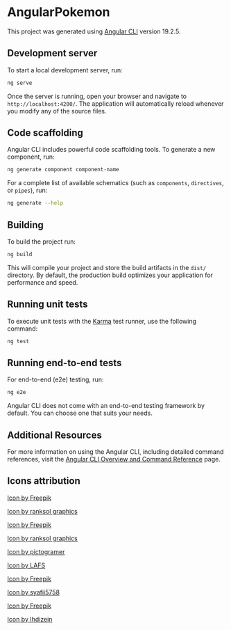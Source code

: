 # AngularPokemon

This project was generated using [Angular CLI](https://github.com/angular/angular-cli) version 19.2.5.

## Development server

To start a local development server, run:

```bash
ng serve
```

Once the server is running, open your browser and navigate to `http://localhost:4200/`. The application will automatically reload whenever you modify any of the source files.

## Code scaffolding

Angular CLI includes powerful code scaffolding tools. To generate a new component, run:

```bash
ng generate component component-name
```

For a complete list of available schematics (such as `components`, `directives`, or `pipes`), run:

```bash
ng generate --help
```

## Building

To build the project run:

```bash
ng build
```

This will compile your project and store the build artifacts in the `dist/` directory. By default, the production build optimizes your application for performance and speed.

## Running unit tests

To execute unit tests with the [Karma](https://karma-runner.github.io) test runner, use the following command:

```bash
ng test
```

## Running end-to-end tests

For end-to-end (e2e) testing, run:

```bash
ng e2e
```

Angular CLI does not come with an end-to-end testing framework by default. You can choose one that suits your needs.

## Additional Resources

For more information on using the Angular CLI, including detailed command references, visit the [Angular CLI Overview and Command Reference](https://angular.dev/tools/cli) page.


## Icons attribution
<a href="https://www.freepik.com/icon/swords_5560663#fromView=search&page=1&position=2&uuid=13862326-3ad0-4d5c-93d9-5d879510659f">Icon by Freepik</a>

<a href="https://www.freepik.com/icon/shield_13808150#fromView=search&page=1&position=24&uuid=36999500-cb31-4919-b7d3-a4fe18f48bd7">Icon by ranksol graphics</a>

<a href="https://www.freepik.com/icon/sword_587597#fromView=search&page=1&position=8&uuid=8000408d-2b30-4d48-ab34-cd3ce21d930e">Icon by Freepik</a>

<a href="https://www.freepik.com/icon/shield_13808150#fromView=search&page=1&position=24&uuid=9ca33ee3-0a53-4959-bda9-fb074962687d">Icon by ranksol graphics</a>

<a href="https://www.freepik.com/icon/speedometer_1256932#fromView=search&page=1&position=46&uuid=413bf591-7d2c-4ecd-8690-fc15978b935a">Icon by pictogramer</a>

<a href="https://www.freepik.com/icon/size_10450457#fromView=search&page=1&position=0&uuid=3181b36d-20f9-411a-890a-5994409f87f2">Icon by LAFS</a>

<a href="https://www.freepik.com/icon/weight_847345#fromView=search&page=1&position=8&uuid=af906462-d96a-40aa-aaab-e01f750690b7">Icon by Freepik</a>

<a href="https://www.freepik.com/icon/experience_18228011#fromView=search&page=1&position=10&uuid=8a9a7eba-6e2e-4e7d-aa94-eb4513107b0a">Icon by syafii5758</a>

<a href="https://www.freepik.com/icon/hospital_674139#fromView=search&page=1&position=57&uuid=2e544453-5c92-4184-b5c6-3e83e556d27c">Icon by Freepik</a>

<a href="https://www.freepik.com/icon/gps_15949802#fromView=search&page=1&position=32&uuid=c901ff97-86c9-408f-af2e-3f024e7de18a">Icon by Ihdizein</a>
